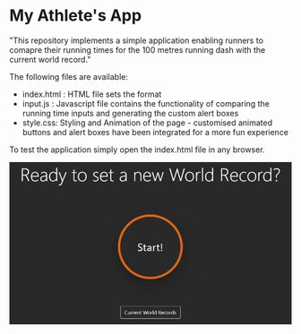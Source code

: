 # My Athlete's App

"This repository implements a simple application enabling runners to comapre their running times for the 100 metres running dash with the current world record."

The following files are available: 
* index.html : HTML file sets the format
* input.js : Javascript file contains the functionality of comparing the running time inputs and generating the custom alert boxes
* style.css: Styling and Animation of the page - customised animated buttons and alert boxes have been integrated for a more fun experience

To test the application simply open the index.html file in any browser.

![Alt text](screenshots/overview.PNG "Overview")

